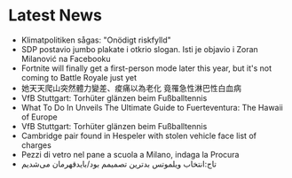 # Latest News
-  Klimatpolitiken sågas: "Onödigt riskfylld"
-  SDP postavio jumbo plakate i otkrio slogan. Isti je objavio i Zoran Milanović na Facebooku
-  Fortnite will finally get a first-person mode later this year, but it's not coming to Battle Royale just yet
-  她天天爬山突然體力變差、痠痛以為老化 竟罹急性淋巴性白血病
-  VfB Stuttgart: Torhüter glänzen beim Fußballtennis
-  What To Do In Unveils The Ultimate Guide to Fuerteventura: The Hawaii of Europe
-  VfB Stuttgart: Torhüter glänzen beim Fußballtennis
-  Cambridge pair found in Hespeler with stolen vehicle face list of charges
-  Pezzi di vetro nel pane a scuola a Milano, indaga la Procura
-  تاج:انتخاب ویلموتس بدترین تصمیمم بود/بایدقهرمان می‌شدیم
